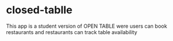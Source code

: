 # closed-tablle
This app is a student version of OPEN TABLE were users can book restaurants and restaurants can track table availability
